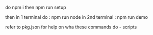 do npm i
then npm run setup

then in 1 terminal do : npm run node
in 2nd terminal : npm run demo

refer to pkg.json for help on wha these commands do - scripts

